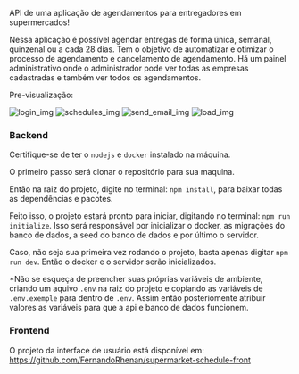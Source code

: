 API de uma aplicação de agendamentos para entregadores em supermercados!

Nessa aplicação é possível agendar entregas de forma única, semanal, quinzenal ou a cada 28 dias.
Tem o objetivo de automatizar e otimizar o processo de agendamento e cancelamento de agendamento.
Há um painel administrativo onde o administrador pode ver todas as empresas cadastradas e também ver todos os agendamentos.

Pre-visualização:

<img src="https://github.com/FernandoRhenan/supermarket-scheduling-api/assets/101434984/16757043-671e-4b08-9d77-fb9edd1e90f6" alt="login_img">
<img src="https://github.com/FernandoRhenan/supermarket-scheduling-api/assets/101434984/57ade563-891b-4786-aed1-759687f90f9b" alt="schedules_img">
<img src="https://github.com/FernandoRhenan/supermarket-scheduling-api/assets/101434984/6bfdc011-7aaf-4d64-8883-67999436ecbe" alt="send_email_img">
<img src="https://github.com/FernandoRhenan/supermarket-scheduling-api/assets/101434984/43695e13-0fce-4d9b-9c1d-1680764b7c3b" alt="load_img">

### Backend

Certifique-se de ter o `nodejs` e `docker` instalado na máquina.

O primeiro passo será clonar o repositório para sua maquina.

Então na raiz do projeto, digite no terminal: `npm install`, para baixar todas as dependências e pacotes.

Feito isso, o projeto estará pronto para iniciar, digitando no terminal: `npm run initialize`.
Isso será responsável por inicializar o docker, as migrações do banco de dados, a seed do banco de dados e por último o servidor.

Caso, não seja sua primeira vez rodando o projeto, basta apenas digitar `npm run dev`. Então o docker e o servidor serão inicializados.

*Não se esqueça de preencher suas próprias variáveis de ambiente, criando um aquivo `.env` na raiz do projeto e copiando as variáveis de `.env.exemple` para dentro de `.env`. Assim então posteriomente atribuír valores as variáveis para que a api e banco de dados funcionem.

### Frontend

O projeto da interface de usuário está disponível em:
https://github.com/FernandoRhenan/supermarket-schedule-front
